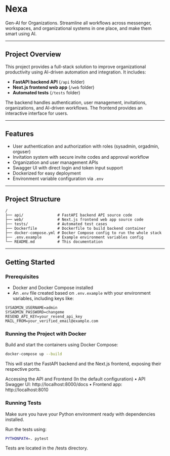 # Nexa

Gen-AI for Organizations. Streamline all workflows across messenger, workspaces, and organizational systems in one place, and make them smart using AI.

---

## Project Overview

This project provides a full-stack solution to improve organizational productivity using AI-driven automation and integration. It includes:

- **FastAPI backend API** (`/api` folder)  
- **Next.js frontend web app** (`/web` folder)  
- **Automated tests** (`/tests` folder)

The backend handles authentication, user management, invitations, organizations, and AI-driven workflows. The frontend provides an interactive interface for users.

---

## Features

- User authentication and authorization with roles (sysadmin, orgadmin, orguser)  
- Invitation system with secure invite codes and approval workflow  
- Organization and user management APIs  
- Swagger UI with direct login and token input support  
- Dockerized for easy deployment  
- Environment variable configuration via `.env`  

---

## Project Structure

```text
/
├── api/               # FastAPI backend API source code
├── web/               # Next.js frontend web app source code
├── tests/             # Automated test cases
├── Dockerfile         # Dockerfile to build backend container
├── docker-compose.yml # Docker Compose config to run the whole stack
├── .env.example       # Example environment variables config
└── README.md          # This documentation
```
---

## Getting Started

### Prerequisites

- Docker and Docker Compose installed
- An `.env` file created based on `.env.example` with your environment variables, including keys like:

```env
SYSADMIN_USERNAME=admin
SYSADMIN_PASSWORD=changeme
RESEND_API_KEY=your_resend_api_key
MAIL_FROM=your_verified_email@example.com
```

### Running the Project with Docker

Build and start the containers using Docker Compose:

```bash
docker-compose up --build
```

This will start the FastAPI backend and the Next.js frontend, exposing their respective ports.

Accessing the API and Frontend (In the default configuration)
	•	API Swagger UI: http://localhost:8000/docs
	•	Frontend app: http://localhost:8010

### Running Tests

Make sure you have your Python environment ready with dependencies installed.

Run the tests using:

```bash
PYTHONPATH=. pytest
```

Tests are located in the /tests directory.